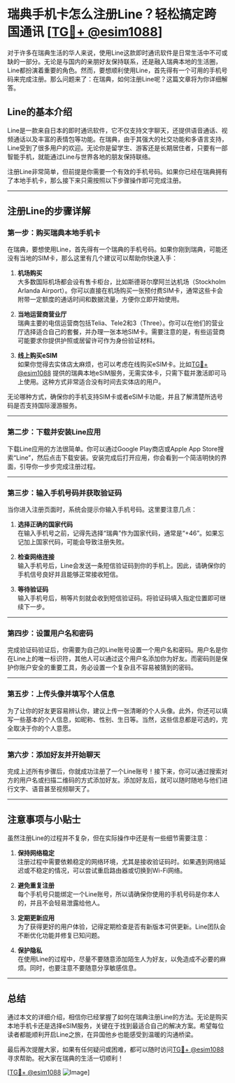# 瑞典手机卡怎么注册Line？轻松搞定跨国通讯 [[TG💪+ @esim1088](https://t.me/s/esim1088)]

对于许多在瑞典生活的华人来说，使用Line这款即时通讯软件是日常生活中不可或缺的一部分。无论是与国内的亲朋好友保持联系，还是融入瑞典本地的生活圈，Line都扮演着重要的角色。然而，要想顺利使用Line，首先得有一个可用的手机号码来完成注册。那么问题来了：在瑞典，如何注册Line呢？这篇文章将为你详细解答。

## Line的基本介绍

Line是一款来自日本的即时通讯软件，它不仅支持文字聊天，还提供语音通话、视频通话以及丰富的表情包等功能。在瑞典，由于其强大的社交功能和多语言支持，Line受到了很多用户的欢迎。无论你是留学生、游客还是长期居住者，只要有一部智能手机，就能通过Line与世界各地的朋友保持联络。

注册Line非常简单，但前提是你需要一个有效的手机号码。如果你已经在瑞典拥有了本地手机卡，那么接下来只需按照以下步骤操作即可完成注册。

---

## 注册Line的步骤详解

### 第一步：购买瑞典本地手机卡

在瑞典，要想使用Line，首先得有一个瑞典的手机号码。如果你刚到瑞典，可能还没有当地的SIM卡，那么这里有几个建议可以帮助你快速入手：

1. **机场购买**  
   大多数国际机场都会设有售卡柜台，比如斯德哥尔摩阿兰达机场（Stockholm Arlanda Airport）。你可以直接在机场购买一张预付费SIM卡，通常这些卡会附带一定额度的通话时间和数据流量，方便你立即开始使用。

2. **当地运营商营业厅**  
   瑞典主要的电信运营商包括Telia、Tele2和3（Three）。你可以在他们的营业厅选择适合自己的套餐，并办理一张本地SIM卡。需要注意的是，有些运营商可能要求你提供护照或居留许可作为身份验证材料。

3. **线上购买eSIM**  
   如果你觉得去实体店太麻烦，也可以考虑在线购买eSIM卡。比如[TG💪+ @esim1088](https://t.me/s/esim1088) 提供的瑞典本地eSIM服务，无需实体卡，只需下载并激活即可马上使用。这种方式非常适合没有时间去实体店的用户。

无论哪种方式，确保你的手机支持SIM卡或者eSIM卡功能，并且了解清楚所选号码是否支持国际漫游服务。

---

### 第二步：下载并安装Line应用

下载Line应用的方法很简单。你可以通过Google Play商店或Apple App Store搜索“Line”，然后点击下载安装。安装完成后打开应用，你会看到一个简洁明快的界面，引导你一步步完成注册过程。

---

### 第三步：输入手机号码并获取验证码

当你进入注册页面时，系统会提示你输入手机号码。这里要注意几点：

1. **选择正确的国家代码**  
   在输入手机号之前，记得先选择“瑞典”作为国家代码，通常是“+46”。如果忘记加上国家代码，可能会导致注册失败。

2. **检查网络连接**  
   输入手机号后，Line会发送一条短信验证码到你的手机上。因此，请确保你的手机信号良好并且能够正常接收短信。

3. **等待验证码**  
   输入手机号后，稍等片刻就会收到短信验证码。将验证码填入指定位置即可继续下一步。

---

### 第四步：设置用户名和密码

完成验证码验证后，你需要为自己的Line账号设置一个用户名和密码。用户名是你在Line上的唯一标识符，其他人可以通过这个用户名添加你为好友。而密码则是保护你账户安全的重要工具，务必设置一个复杂且不容易被猜到的密码。

---

### 第五步：上传头像并填写个人信息

为了让你的好友更容易辨认你，建议上传一张清晰的个人头像。此外，你还可以填写一些基本的个人信息，如昵称、性别、生日等。当然，这些信息都是可选的，完全取决于你的个人意愿。

---

### 第六步：添加好友并开始聊天

完成上述所有步骤后，你就成功注册了一个Line账号！接下来，你可以通过搜索对方的用户名或扫描二维码的方式添加好友。添加好友后，就可以随时随地与他们进行文字、语音甚至视频聊天了。

---

## 注意事项与小贴士

虽然注册Line的过程并不复杂，但在实际操作中还是有一些细节需要注意：

1. **保持网络稳定**  
   注册过程中需要依赖稳定的网络环境，尤其是接收验证码时。如果遇到网络延迟或不稳定的情况，可以尝试重启路由器或切换到Wi-Fi网络。

2. **避免重复注册**  
   每个手机号只能绑定一个Line账号，所以请确保你使用的手机号码是你本人的，并且不会轻易泄露给他人。

3. **定期更新应用**  
   为了获得更好的用户体验，记得定期检查是否有新版本可供更新。Line团队会不断优化功能并修复已知问题。

4. **保护隐私**  
   在使用Line的过程中，尽量不要随意添加陌生人为好友，以免造成不必要的麻烦。同时，也要注意不要随意分享敏感信息。

---

## 总结

通过本文的详细介绍，相信你已经掌握了如何在瑞典注册Line的方法。无论是购买本地手机卡还是选择eSIM服务，关键在于找到最适合自己的解决方案。希望每位读者都能顺利开启Line之旅，在异国他乡也能感受到温暖的沟通桥梁。

最后再次提醒大家，如果有任何疑问或困难，都可以随时访问[TG💪+ @esim1088](https://t.me/s/esim1088) 寻求帮助。祝大家在瑞典的生活一切顺利！

[[TG💪+ @esim1088](https://t.me/s/esim1088) ![Image](https://i.postimg.cc/4NQfJmqS/Snipaste-2025-05-13-00-14-12.png)]